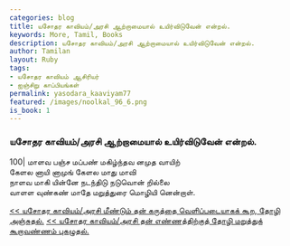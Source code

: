 ```yaml
---  
categories: blog  
title: யசோதர காவியம்/அரசி ஆற்றாமையால் உயிர்விடுவேன் என்றல்.
keywords: More, Tamil, Books  
description: யசோதர காவியம்/அரசி ஆற்றாமையால் உயிர்விடுவேன் என்றல்.
author: Tamilan  
layout: Ruby  
tags:     
- யசோதர காவியம் ஆசிரியர்
- ஐஞ்சிறு காப்பியங்கள்
permalink: yasodara_kaaviyam77  
featured: /images/noolkal_96_6.png  
is_book: 1
---  
```



### யசோதர காவியம்/அரசி ஆற்றாமையால் உயிர்விடுவேன் என்றல்.

100| மாளவ பஞ்ச மப்பண் மகிழ்ந்தவ னமுத வாயிற்  
கேளல னாயி னாமுங் கேளல மாது மாவி  
நாளவ மாகி யின்னே நடந்திடு நடுவொன் றில்லை  
வாளள வுண்கண் மாதே மறுத்துரை மொழியி னென்றாள்.

[<< யசோதர காவியம்/அரசி மீண்டும் தன் கருத்தை வெளிப்படையாகக் கூற, தோழி அஞ்சுதல்.](yasodara_kaaviyam76) [<< யசோதர காவியம்/அரசி தன் எண்ணத்திற்குத் தோழி மறுத்துக் கூறாவண்ணம் புகழுதல்.](yasodara_kaaviyam78)


